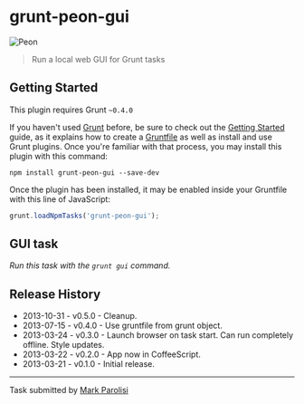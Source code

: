 # grunt-peon-gui
![Peon](https://raw.github.com/voceconnect/grunt-peon-gui/master/app/assets/img/screen.png)

> Run a local web GUI for Grunt tasks

## Getting Started
This plugin requires Grunt `~0.4.0`

If you haven't used [Grunt](http://gruntjs.com/) before, be sure to check out the [Getting Started](http://gruntjs.com/getting-started) guide, as it explains how to create a [Gruntfile](http://gruntjs.com/sample-gruntfile) as well as install and use Grunt plugins. Once you're familiar with that process, you may install this plugin with this command:

```shell
npm install grunt-peon-gui --save-dev
```

Once the plugin has been installed, it may be enabled inside your Gruntfile with this line of JavaScript:

```js
grunt.loadNpmTasks('grunt-peon-gui');
```

## GUI task
_Run this task with the `grunt gui` command._


## Release History
 * 2013-10-31 - v0.5.0 - Cleanup.
 * 2013-07-15 - v0.4.0 - Use gruntfile from grunt object.
 * 2013-03-24 - v0.3.0 - Launch browser on task start. Can run completely offline. Style updates.
 * 2013-03-22 - v0.2.0 - App now in CoffeeScript.
 * 2013-03-21 - v0.1.0 - Initial release.

---

Task submitted by [Mark Parolisi](http://github.com/markparolisi)
